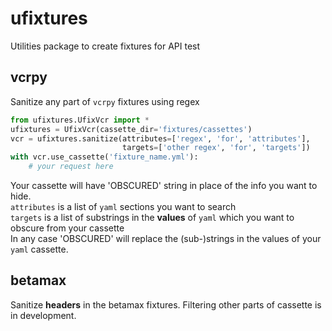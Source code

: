 # ufixtures
Utilities package to create fixtures for API test

## vcrpy  
Sanitize any part of `vcrpy` fixtures using regex
```python
from ufixtures.UfixVcr import *
ufixtures = UfixVcr(cassette_dir='fixtures/cassettes')
vcr = ufixtures.sanitize(attributes=['regex', 'for', 'attributes'],
                         targets=['other regex', 'for', 'targets'])
with vcr.use_cassette('fixture_name.yml'):
    # your request here
```
Your cassette will have 'OBSCURED' string in place of the info you want to hide.  
`attributes` is a list of `yaml` sections you want to search  
`targets` is a list of substrings in the **values** of `yaml` which you want to obscure from your cassette  
In any case 'OBSCURED' will replace the (sub-)strings in the values of your `yaml` cassette.  


## betamax  
Sanitize **headers** in the betamax fixtures. Filtering other parts of cassette is in development.  